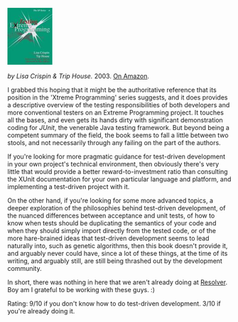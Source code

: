 <!--
.. title: Testing Extreme Programming
.. slug: testing-extreme-programming
.. date: 2007-03-20 09:52:39-05:00
.. tags: Books,Testing,Software
.. category:
.. link: 
.. description: 
.. type: text
-->


![Testing Extreme Programming](/files/2007/03/testing-extreme-programming.jpg)

*by Lisa Crispin & Trip House.* 2003. [On Amazon](http://www.amazon.com/Testing-Extreme-Programming-Lisa-Crispin/dp/0321113551/).

I grabbed this hoping that it might be the authoritative reference that
its position in the 'Xtreme Programming' series suggests, and it does
provides a descriptive overview of the testing responsibilities of both
developers and more conventional testers on an Extreme Programming
project. It touches all the bases, and even gets its hands dirty with
significant demonstration coding for *JUnit*, the venerable Java testing
framework. But beyond being a competent summary of the field, the book
seems to fall a little between two stools, and not necessarily through
any failing on the part of the authors.

If you're looking for more pragmatic guidance for test-driven
development in your own project's technical environment, then obviously
there's very little that would provide a better reward-to-investment
ratio than consulting the XUnit documentation for your own particular
language and platform, and implementing a test-driven project with it.

On the other hand, if you're looking for some more advanced topics, a
deeper exploration of the philosophies behind test-driven development,
of the nuanced differences between acceptance and unit tests, of how to
know when tests should be duplicating the semantics of your code and
when they should simply import directly from the tested code, or of the
more hare-brained ideas that test-driven development seems to lead
naturally into, such as genetic algorithms, then this book doesn't
provide it, and arguably never could have, since a lot of these things,
at the time of its writing, and arguably still, are still being thrashed
out by the development community.

In short, there was nothing in here that we aren't already doing at
[Resolver](http://resolversystems.com/). Boy am I grateful to be working
with these guys. :)

Rating:
9/10 if you don't know how to do test-driven development.
3/10 if you're already doing it.
